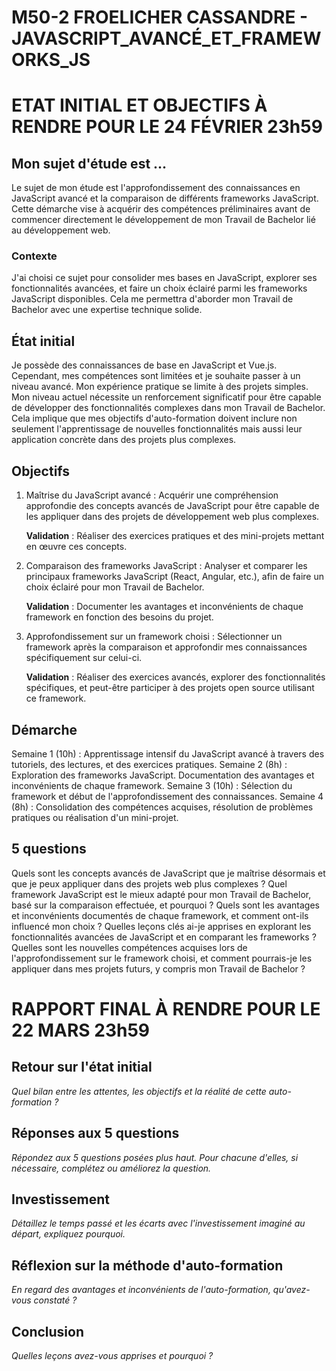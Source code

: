 # M50-2 FROELICHER CASSANDRE - JAVASCRIPT_AVANCÉ_ET_FRAMEWORKS_JS

# ETAT INITIAL ET OBJECTIFS À RENDRE POUR LE 24 FÉVRIER 23h59

## Mon sujet d'étude est ...

Le sujet de mon étude est l'approfondissement des connaissances en JavaScript avancé et la comparaison de différents frameworks JavaScript. Cette démarche vise à acquérir des compétences préliminaires avant de commencer directement le développement de mon Travail de Bachelor lié au développement web.

### Contexte

J'ai choisi ce sujet pour consolider mes bases en JavaScript, explorer ses fonctionnalités avancées, et faire un choix éclairé parmi les frameworks JavaScript disponibles. Cela me permettra d'aborder mon Travail de Bachelor avec une expertise technique solide.

## État initial

Je possède des connaissances de base en JavaScript et Vue.js. Cependant, mes compétences sont limitées et je souhaite passer à un niveau avancé. Mon expérience pratique se limite à des projets simples. Mon niveau actuel nécessite un renforcement significatif pour être capable de développer des fonctionnalités complexes dans mon Travail de Bachelor. Cela implique que mes objectifs d'auto-formation doivent inclure non seulement l'apprentissage de nouvelles fonctionnalités mais aussi leur application concrète dans des projets plus complexes.

## Objectifs

1. Maîtrise du JavaScript avancé : Acquérir une compréhension approfondie des concepts avancés de JavaScript pour être capable de les appliquer dans des projets de développement web plus complexes.

    **Validation** : Réaliser des exercices pratiques et des mini-projets mettant en œuvre ces concepts.

2. Comparaison des frameworks JavaScript : Analyser et comparer les principaux frameworks JavaScript (React, Angular, etc.), afin de faire un choix éclairé pour mon Travail de Bachelor.

    **Validation** : Documenter les avantages et inconvénients de chaque framework en fonction des besoins du projet.

3. Approfondissement sur un framework choisi : Sélectionner un framework après la comparaison et approfondir mes connaissances spécifiquement sur celui-ci.

    **Validation** : Réaliser des exercices avancés, explorer des fonctionnalités spécifiques, et peut-être participer à des projets open source utilisant ce framework.

## Démarche

Semaine 1 (10h) : Apprentissage intensif du JavaScript avancé à travers des tutoriels, des lectures, et des exercices pratiques.
Semaine 2 (8h) : Exploration des frameworks JavaScript. Documentation des avantages et inconvénients de chaque framework.
Semaine 3 (10h) : Sélection du framework et début de l'approfondissement des connaissances.
Semaine 4 (8h) : Consolidation des compétences acquises, résolution de problèmes pratiques ou réalisation d'un mini-projet.

## 5 questions

Quels sont les concepts avancés de JavaScript que je maîtrise désormais et que je peux appliquer dans des projets web plus complexes ?
Quel framework JavaScript est le mieux adapté pour mon Travail de Bachelor, basé sur la comparaison effectuée, et pourquoi ?
Quels sont les avantages et inconvénients documentés de chaque framework, et comment ont-ils influencé mon choix ?
Quelles leçons clés ai-je apprises en explorant les fonctionnalités avancées de JavaScript et en comparant les frameworks ?
Quelles sont les nouvelles compétences acquises lors de l'approfondissement sur le framework choisi, et comment pourrais-je les appliquer dans mes projets futurs, y compris mon Travail de Bachelor ?

# RAPPORT FINAL À RENDRE POUR LE 22 MARS 23h59

## Retour sur l'état initial

_Quel bilan entre les attentes, les objectifs et la réalité de cette auto-formation ?_

## Réponses aux 5 questions

_Répondez aux 5 questions posées plus haut. Pour chacune d'elles, si nécessaire, complétez ou améliorez la question._

## Investissement

_Détaillez le temps passé et les écarts avec l'investissement imaginé au départ, expliquez pourquoi._

## Réflexion sur la méthode d'auto-formation

_En regard des avantages et inconvénients de l'auto-formation, qu'avez-vous constaté ?_

## Conclusion

_Quelles leçons avez-vous apprises et pourquoi ?_
